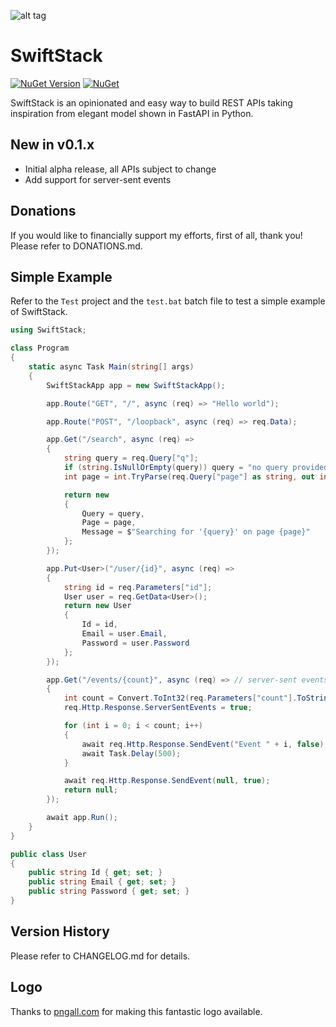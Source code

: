 ![alt tag](https://github.com/jchristn/swiftstack/blob/main/Assets/icon.ico?raw=true)

# SwiftStack

[![NuGet Version](https://img.shields.io/nuget/v/SwiftStack.svg?style=flat)](https://www.nuget.org/packages/SwiftStack/) [![NuGet](https://img.shields.io/nuget/dt/SwiftStack.svg)](https://www.nuget.org/packages/SwiftStack) 

SwiftStack is an opinionated and easy way to build REST APIs taking inspiration from elegant model shown in FastAPI in Python.

## New in v0.1.x

- Initial alpha release, all APIs subject to change
- Add support for server-sent events

## Donations

If you would like to financially support my efforts, first of all, thank you!  Please refer to DONATIONS.md.

## Simple Example

Refer to the `Test` project and the `test.bat` batch file to test a simple example of SwiftStack.

```csharp
using SwiftStack;

class Program
{
    static async Task Main(string[] args)
    {
        SwiftStackApp app = new SwiftStackApp();

        app.Route("GET", "/", async (req) => "Hello world");

        app.Route("POST", "/loopback", async (req) => req.Data);

        app.Get("/search", async (req) =>
        {
            string query = req.Query["q"];
            if (string.IsNullOrEmpty(query)) query = "no query provided";
            int page = int.TryParse(req.Query["page"] as string, out int p) ? p : 1;

            return new
            {
                Query = query,
                Page = page,
                Message = $"Searching for '{query}' on page {page}"
            };
        });

        app.Put<User>("/user/{id}", async (req) =>
        {
            string id = req.Parameters["id"];
            User user = req.GetData<User>();
            return new User
            {
                Id = id,
                Email = user.Email,
                Password = user.Password
            };
        });

        app.Get("/events/{count}", async (req) => // server-sent events
        {
            int count = Convert.ToInt32(req.Parameters["count"].ToString());
            req.Http.Response.ServerSentEvents = true;

            for (int i = 0; i < count; i++)
            {
                await req.Http.Response.SendEvent("Event " + i, false);
                await Task.Delay(500);
            }

            await req.Http.Response.SendEvent(null, true);
            return null;
        });

        await app.Run();
    }
}

public class User
{
    public string Id { get; set; }
    public string Email { get; set; }
    public string Password { get; set; }
}
```

## Version History

Please refer to CHANGELOG.md for details.

## Logo

Thanks to [pngall.com](https://www.pngall.com/fast-png/download/92775/) for making this fantastic logo available.
